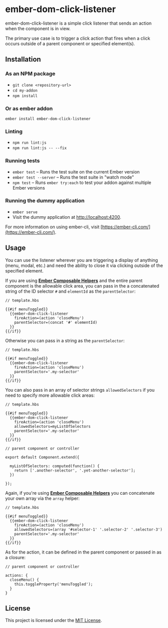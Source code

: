 # ember-dom-click-listener

ember-dom-click-listener is a simple click listener that sends an action when the component is in view.

The primary use case is to trigger a click action that fires when a click occurs outside of a parent component or specified element(s).

Installation
------------------------------------------------------------------------------

### As an NPM package

* `git clone <repository-url>`
* `cd my-addon`
* `npm install`

### Or as ember addon

`ember install ember-dom-click-listener`


### Linting

* `npm run lint:js`
* `npm run lint:js -- --fix`

### Running tests

* `ember test` – Runs the test suite on the current Ember version
* `ember test --server` – Runs the test suite in "watch mode"
* `npm test` – Runs `ember try:each` to test your addon against multiple Ember versions

### Running the dummy application

* `ember serve`
* Visit the dummy application at [http://localhost:4200](http://localhost:4200).

For more information on using ember-cli, visit [https://ember-cli.com/](https://ember-cli.com/).

Usage
------------------------------------------------------------------------------

You can use the listener wherever you are triggering a display of anything (menu, modal, etc.) and need the ability to close it via clicking outside of the specified element.

If you are using **[Ember Composable Helpers](https://github.com/DockYard/ember-composable-helpers)** and the entire parent component is the allowable click area, you can pass in the a concatenated string of the ID selector `#` and `elementId` as the `parentSelector`:

```
// template.hbs

{{#if menuToggled}}
  {{ember-dom-click-listener
    fireAction=(action 'closeMenu')
    parentSelector=(concat '#' elementId)
  }}
{{/if}}
```

Otherwise you can pass in a string as the `parentSelector`:

```
// template.hbs

{{#if menuToggled}}
  {{ember-dom-click-listener
    fireAction=(action 'closeMenu')
    parentSelector='.my-selector'
  }}
{{/if}}
```

You can also pass in an array of selector strings `allowedSelectors` if you need to specify more allowable click areas:

```
// template.hbs

{{#if menuToggled}}
  {{ember-dom-click-listener
    fireAction=(action 'closeMenu')
    allowedSelectors=myListOfSelectors
    parentSelector='.my-selector'
  }}
{{/if}}

// parent component or controller

export default Component.extend({

  myListOfSelectors: computed(function() {
    return ['.another-selector', '.yet-another-selector'];
  })

});
```

Again, if you're using **[Ember Composable Helpers](https://github.com/DockYard/ember-composable-helpers)** you can concatenate your own array via the `array` helper:

```
// template.hbs

{{#if menuToggled}}
  {{ember-dom-click-listener
    fireAction=(action 'closeMenu')
    allowedSelectors=(array '#selector-1' '.selector-2' '.selector-3')
    parentSelector='.my-selector'
  }}
{{/if}}
```

As for the action, it can be defined in the parent component or passed in as a closure:

```
// parent component or controller

actions: {
  closeMenu() {
    this.toggleProperty('menuToggled');
  }
}

```


License
------------------------------------------------------------------------------

This project is licensed under the [MIT License](LICENSE.md).
